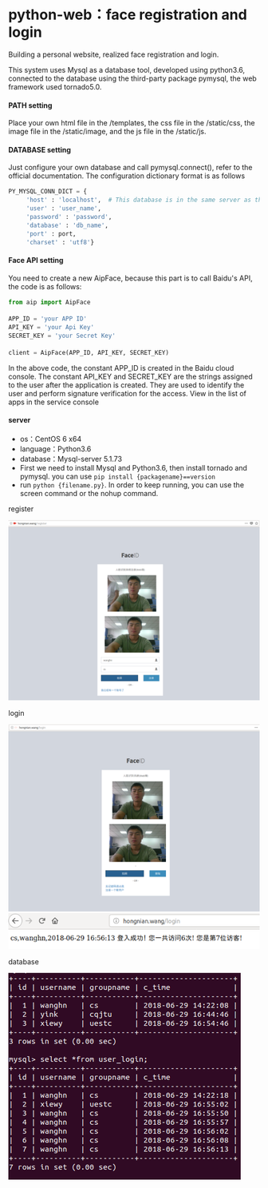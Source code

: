 # python-web：face registration and login

Building a personal website, realized face registration and login.

This system uses Mysql as a database tool, developed using python3.6, connected to the database using the third-party package pymysql, the web framework used tornado5.0.

#### PATH setting

Place your own html file in the /templates, the css file in the /static/css, the image file in the /static/image, and the js file in the /static/js.
#### DATABASE setting

Just configure your own database and call pymysql.connect(), refer to the official documentation. The configuration dictionary format is as follows

```python
PY_MYSQL_CONN_DICT = {
     'host' : 'localhost',  # This database is in the same server as the web.
     'user' : 'user_name',
     'password' : 'password',
     'database' : 'db_name',
     'port' : port,
     'charset' : 'utf8'}
```

#### Face API  setting

You need to create a new AipFace, because this part is to call Baidu's API, the code is as follows:
```python
from aip import AipFace

APP_ID = 'your APP ID'
API_KEY = 'your Api Key'
SECRET_KEY = 'your Secret Key'

client = AipFace(APP_ID, API_KEY, SECRET_KEY)
```
In the above code, the constant APP_ID is created in the Baidu cloud console. The constant API_KEY and SECRET_KEY are the strings assigned to the user after the application is created. They are used to identify the user and perform signature verification for the access. View in the list of apps in the service console

#### server

- os：CentOS 6 x64
- language：Python3.6
- database：Mysql-server 5.1.73
- First we need to install Mysql and Python3.6, then install tornado and pymysql. you can use `pip install {packagename}==version
`
- run  `python {filename.py}`. In order to keep running, you can use the screen command or the nohup command.



register

![register](assets/register.png)

login

![login](assets/login.png)
![login2](assets/login2.png)

database

![database](assets/database.png)

